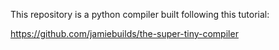 This repository is a python compiler built following this tutorial:

https://github.com/jamiebuilds/the-super-tiny-compiler
